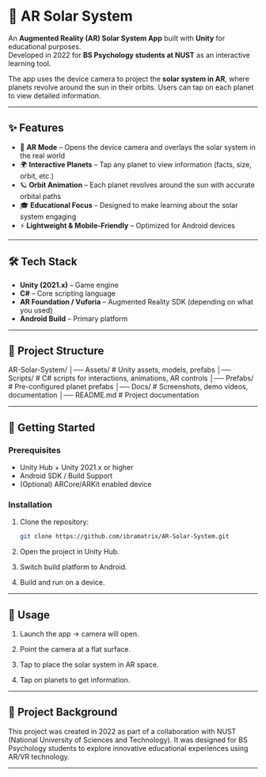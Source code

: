 # 🌌 AR Solar System

An **Augmented Reality (AR) Solar System App** built with **Unity** for educational purposes.  
Developed in 2022 for **BS Psychology students at NUST** as an interactive learning tool.  

The app uses the device camera to project the **solar system in AR**, where planets revolve around the sun in their orbits. Users can tap on each planet to view detailed information.

---

## ✨ Features

- 📱 **AR Mode** – Opens the device camera and overlays the solar system in the real world  
- 🌍 **Interactive Planets** – Tap any planet to view information (facts, size, orbit, etc.)  
- 🪐 **Orbit Animation** – Each planet revolves around the sun with accurate orbital paths  
- 🎓 **Educational Focus** – Designed to make learning about the solar system engaging  
- ⚡ **Lightweight & Mobile-Friendly** – Optimized for Android devices  

---

## 🛠️ Tech Stack

- **Unity (2021.x)** – Game engine  
- **C#** – Core scripting language  
- **AR Foundation / Vuforia** – Augmented Reality SDK (depending on what you used)  
- **Android Build** – Primary platform  

---

## 📂 Project Structure

AR-Solar-System/
│── Assets/ # Unity assets, models, prefabs
│── Scripts/ # C# scripts for interactions, animations, AR controls
│── Prefabs/ # Pre-configured planet prefabs
│── Docs/ # Screenshots, demo videos, documentation
│── README.md # Project documentation


---

## 🚀 Getting Started

### Prerequisites
- Unity Hub + Unity 2021.x or higher  
- Android SDK / Build Support  
- (Optional) ARCore/ARKit enabled device  

### Installation
1. Clone the repository:
   ```bash
   git clone https://github.com/ibramatrix/AR-Solar-System.git
2.  Open the project in Unity Hub.

3.  Switch build platform to Android.

4.  Build and run on a device.

---

## 📖 Usage

1.  Launch the app → camera will open.

2.  Point the camera at a flat surface.

3.  Tap to place the solar system in AR space.

4.  Tap on planets to get information.

---

## 🏫 Project Background

This project was created in 2022 as part of a collaboration with NUST (National University of Sciences and Technology).
It was designed for BS Psychology students to explore innovative educational experiences using AR/VR technology.

---
